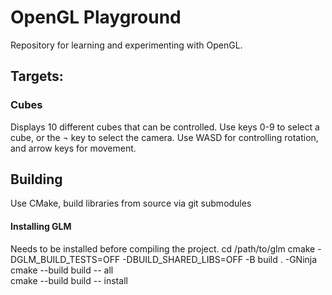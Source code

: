 # OpenGL Playground
Repository for learning and experimenting with OpenGL. 

## Targets:

### Cubes
Displays 10 different cubes that can be controlled. Use keys 0-9 to select a cube, or the ¬ key to select the camera. Use WASD for controlling rotation, and arrow keys for movement.

## Building

Use CMake, build libraries from source via git submodules

#### Installing GLM
Needs to be installed before compiling the project.
cd /path/to/glm
cmake -DGLM_BUILD_TESTS=OFF -DBUILD_SHARED_LIBS=OFF -B build . -GNinja  
cmake --build build -- all  
cmake --build build -- install  